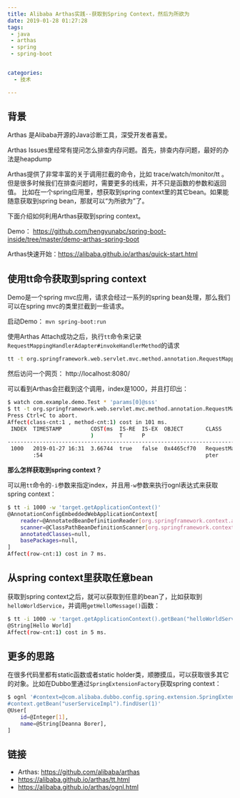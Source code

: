```yaml
---
title: Alibaba Arthas实践--获取到Spring Context，然后为所欲为
date: 2019-01-28 01:27:28
tags:
 - java
 - arthas
 - spring
 - spring-boot


categories:
  - 技术

---
```


## 背景

Arthas 是Alibaba开源的Java诊断工具，深受开发者喜爱。

Arthas Issues里经常有提问怎么排查内存问题。首先，排查内存问题，最好的办法是heapdump

Arthas提供了非常丰富的关于调用拦截的命令，比如 trace/watch/monitor/tt 。但是很多时候我们在排查问题时，需要更多的线索，并不只是函数的参数和返回值。
比如在一个spring应用里，想获取到spring context里的其它bean。如果能随意获取到spring bean，那就可以“为所欲为”了。

下面介绍如何利用Arthas获取到spring context。

Demo： https://github.com/hengyunabc/spring-boot-inside/tree/master/demo-arthas-spring-boot

Arthas快速开始：https://alibaba.github.io/arthas/quick-start.html

## 使用tt命令获取到spring context


Demo是一个spring mvc应用，请求会经过一系列的spring bean处理，那么我们可以在spring mvc的类里拦截到一些请求。


启动Demo： `mvn spring-boot:run`

使用Arthas Attach成功之后，执行`tt`命令来记录`RequestMappingHandlerAdapter#invokeHandlerMethod`的请求

```bash
tt -t org.springframework.web.servlet.mvc.method.annotation.RequestMappingHandlerAdapter invokeHandlerMethod
```

然后访问一个网页： http://localhost:8080/

可以看到Arthas会拦截到这个调用，index是1000，并且打印出：

```bash
$ watch com.example.demo.Test * 'params[0]@sss'
$ tt -t org.springframework.web.servlet.mvc.method.annotation.RequestMappingHandlerAdapter invokeHandlerMethod
Press Ctrl+C to abort.
Affect(class-cnt:1 , method-cnt:1) cost in 101 ms.
 INDEX  TIMESTAMP         COST(ms  IS-RE  IS-EX  OBJECT       CLASS                     METHOD
                          )        T      P
------------------------------------------------------------------------------------------------------------------
 1000   2019-01-27 16:31  3.66744  true   false  0x4465cf70   RequestMappingHandlerAda  invokeHandlerMethod
        :54                                                   pter
```

**那么怎样获取到spring context？**

可以用`tt`命令的`-i`参数来指定index，并且用`-w`参数来执行ognl表达式来获取spring context：

```bash
$ tt -i 1000 -w 'target.getApplicationContext()'
@AnnotationConfigEmbeddedWebApplicationContext[
    reader=@AnnotatedBeanDefinitionReader[org.springframework.context.annotation.AnnotatedBeanDefinitionReader@35dc90ec],
    scanner=@ClassPathBeanDefinitionScanner[org.springframework.context.annotation.ClassPathBeanDefinitionScanner@72078a14],
    annotatedClasses=null,
    basePackages=null,
]
Affect(row-cnt:1) cost in 7 ms.
```


## 从spring context里获取任意bean

获取到spring context之后，就可以获取到任意的bean了，比如获取到`helloWorldService`，并调用`getHelloMessage()`函数：

```bash
$ tt -i 1000 -w 'target.getApplicationContext().getBean("helloWorldService").getHelloMessage()'
@String[Hello World]
Affect(row-cnt:1) cost in 5 ms.
```

## 更多的思路

在很多代码里都有static函数或者static holder类，顺滕摸瓜，可以获取很多其它的对象。比如在Dubbo里通过`SpringExtensionFactory`获取spring context：

```bash
$ ognl '#context=@com.alibaba.dubbo.config.spring.extension.SpringExtensionFactory@contexts.iterator.next, 
#context.getBean("userServiceImpl").findUser(1)'
@User[
    id=@Integer[1],
    name=@String[Deanna Borer],
]
```

## 链接

* Arthas: https://github.com/alibaba/arthas
* https://alibaba.github.io/arthas/tt.html
* https://alibaba.github.io/arthas/ognl.html



